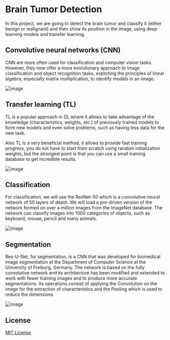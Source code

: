 # Brain Tumor Detection

In this project, we are going to detect the brain tumor and classify it (either benign or malignant) and then show its position in the image, using deep learning models and transfer learning.

## Convolutive neural networks (CNN) 
CNN are more often used for classification and computer vision tasks. However, they now offer a more evolutionary approach to image classification and object recognition tasks, exploiting the principles of linear algebra, especially matrix multiplication, to identify models in an image.

![image](https://user-images.githubusercontent.com/102489525/231294673-3666944e-20ef-47e1-8bb9-efe0108342f9.png)

## Transfer learning (TL) 
TL is a popular approach in DL where it allows to take advantage of the knowledge (characteristics, weights, etc.) of previously trained models to form new models and even solve problems, such as having less data for the new task.

Also TL is a very beneficial method, it allows to provide fast training progress, you do not have to start from scratch using random initialization weights, but the strongest point is that you can use a small training database to get incredible results.

![image](https://user-images.githubusercontent.com/102489525/231294329-e2fd4f5e-9943-48df-bd49-64ce4fdf1576.png)

## Classification

For classification, we will use the ResNet-50 which is a convolutive neural network of 50 layers of depth. We will load a pre-driven version of the network formed on over a million images from the ImageNet database. The network can classify images into 1000 categories of objects, such as keyboard, mouse, pencil and many animals.

![image](https://user-images.githubusercontent.com/102489525/231294359-add3ce5e-b61d-4ddb-96a8-6e65264bd059.png)

## Segmentation

Res-U-Net, for segmentation, is a CNN that was developed for biomedical image segmentation at the Department of Computer Science at the University of Freiburg, Germany. The network is based on the fully convolutive network and its architecture has been modified and extended to work with fewer training images and to produce more accurate segmentations.
Its operations consist of applying the Convolution on the image for the extraction of characteristics and the Pooling which is used to reduce the dimensions

![image](https://user-images.githubusercontent.com/102489525/231294261-b29bc5fc-d7e6-4352-b99d-8db19f076a37.png)

## License

[MIT License](LICENSE)
